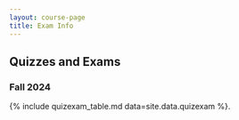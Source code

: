 ```yaml
---
layout: course-page
title: Exam Info
---
```


## Quizzes and Exams
### Fall 2024

{% include quizexam_table.md  data=site.data.quizexam %}. 




